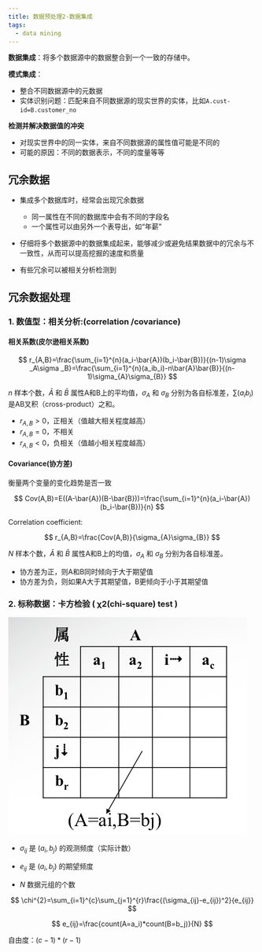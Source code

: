 ```yaml
---
title: 数据预处理2-数据集成
tags:
  - data mining
---
```


**数据集成**：将多个数据源中的数据整合到一个一致的存储中。

**模式集成**：
- 整合不同数据源中的元数据
- 实体识别问题：匹配来自不同数据源的现实世界的实体，比如`A.cust-id=B.customer_no`

**检测并解决数据值的冲突**
- 对现实世界中的同一实体，来自不同数据源的属性值可能是不同的
- 可能的原因：不同的数据表示，不同的度量等等

## 冗余数据

- 集成多个数据库时，经常会出现冗余数据

  - 同一属性在不同的数据库中会有不同的字段名
  - 一个属性可以由另外一个表导出，如“年薪”

- 仔细将多个数据源中的数据集成起来，能够减少或避免结果数据中的冗余与不一致性，从而可以提高挖掘的速度和质量

- 有些冗余可以被相关分析检测到

## 冗余数据处理

### 1. 数值型：相关分析:(correlation /covariance)

#### 相关系数(皮尔逊相关系数)

$$
r_{A,B}=\frac{\sum_{i=1}^{n}(a_i-\bar{A})(b_i-\bar{B})}{(n-1)\sigma _A\sigma _B}=\frac{\sum_{i=1}^{n}(a_ib_i)-n\bar{A}\bar{B}}{(n-1)\sigma_{A}\sigma_{B}}
$$

$n$ 样本个数，$\bar{A}$ 和 $\bar{B}$ 属性A和B上的平均值，$\sigma_{A}$ 和 $\sigma_{B}$ 分别为各自标准差，$\sum(a_ib_i)$ 是AB叉积（cross-product）之和。
 
- $r_{A,B}>0$，正相关（值越大相关程度越高）
- $r_{A,B}=0$，不相关
- $r_{A,B}<0$，负相关（值越小相关程度越高）

#### Covariance(协方差)

衡量两个变量的变化趋势是否一致
 
$$
Cov(A,B)=E((A-\bar{A})(B-\bar{B}))=\frac{\sum_{i=1}^{n}(a_i-\bar{A})(b_i-\bar{B})}{n}
$$

Correlation coefficient: 

$$
r_{A,B}=\frac{Cov(A,B)}{\sigma_{A}\sigma_{B}}
$$

$N$ 样本个数，$\bar{A}$ 和 $\bar{B}$ 属性A和B上的均值，$\sigma_{A}$ 和 $\sigma_{B}$ 分别为各自标准差。

- 协方差为正，则A和B同时倾向于大于期望值
- 协方差为负，则如果A大于其期望值，B更倾向于小于其期望值

### 2. 标称数据：卡方检验 ( χ2(chi-square) test )

![](/img/posts/zh/2023-09-23/020801.png)

- $\sigma_{ij}$ 是 $(a_i,b_j)$ 的观测频度（实际计数）
  
- $e_{ij}$ 是 $(a_i,b_j)$ 的期望频度

- $N$ 数据元组的个数

$$
\chi^{2}=\sum_{i=1}^{c}\sum_{j=1}^{r}\frac{(\sigma_{ij}-e_{ij})^2}{e_{ij}}
$$

$$
e_{ij}=\frac{count(A=a_i)*count(B=b_j)}{N}
$$

自由度：$(c-1)*(r-1)$
